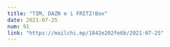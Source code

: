 ```yaml
---
title: "TIM, DAZN e i FRITZ!Box"
date: 2021-07-25
num: 91
link: "https://mailchi.mp/1842e202fe6b/2021-07-25"
---
```

